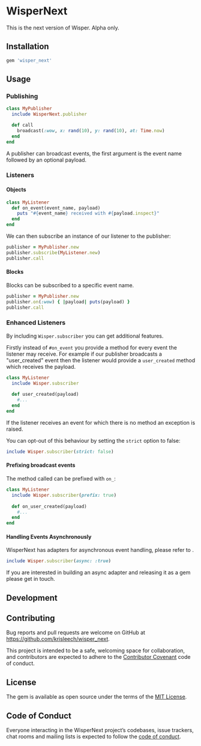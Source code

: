 # WisperNext

This is the next version of Wisper. Alpha only.

## Installation

```ruby
gem 'wisper_next'
```

## Usage

### Publishing

```ruby
class MyPublisher
  include WisperNext.publisher

  def call
    broadcast(:wow, x: rand(10), y: rand(10), at: Time.now)
  end
end
```

A publisher can broadcast events, the first argument is the event name followed
by an optional payload.

### Listeners

#### Objects

```ruby
class MyListener
  def on_event(event_name, payload)
    puts "#{event_name} received with #{payload.inspect}"
  end
end
```

We can then subscribe an instance of our listener to the publisher:

```ruby
publisher = MyPublisher.new
publisher.subscribe(MyListener.new)
publisher.call
```

#### Blocks

Blocks can be subscribed to a specific event name.

```ruby
publisher = MyPublisher.new
publisher.on(:wow) { |payload| puts(payload) }
publisher.call
```

### Enhanced Listeners

By including `Wisper.subscriber` you can get additional features.

Firstly instead of `#on_event` you provide a method for every event the
listener may receive. For example if our publisher broadcasts a "user_created"
event then the listener would provide a `user_created` method which receives
the payload.

```ruby
class MyListener
  include Wisper.subscriber
  
  def user_created(payload)
    #...
  end
end
```

If the listener receives an event for which there is no method an exception
is raised.

You can opt-out of this behaviour by setting the `strict` option to false:

```ruby
include Wisper.subscriber(strict: false)
```

#### Prefixing broadcast events

The method called can be prefixed with `on_`:

```ruby
class MyListener
  include Wisper.subscriber(prefix: true)
  
  def on_user_created(payload)
    #...
  end
end
```

#### Handling Events Asynchronously

WisperNext has adapters for asynchronous event handling, please refer to
<TODO>.

```ruby
include Wisper.subscriber(async: :true)
```

If you are interested in building an async adapter and releasing it as a gem
please get in touch.

## Development

## Contributing

Bug reports and pull requests are welcome on GitHub at https://github.com/krisleech/wisper_next.

This project is intended to be a safe, welcoming space for collaboration, and contributors are expected to adhere to the [Contributor Covenant](http://contributor-covenant.org) code of conduct.

## License

The gem is available as open source under the terms of the [MIT License](https://opensource.org/licenses/MIT).

## Code of Conduct

Everyone interacting in the WisperNext project’s codebases, issue trackers, chat rooms and mailing lists is expected to follow the [code of conduct](https://github.com/[USERNAME]/wisper_next/blob/master/CODE_OF_CONDUCT.md).
